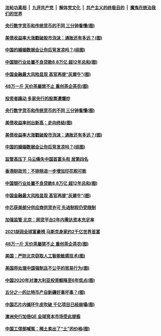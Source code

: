 ####  [法轮功真相](../../../../basic/blob/master/README.md?t=03032201) &nbsp;|&nbsp; [九评共产党](../../../../9ping.md/blob/master/README.md?t=03032201) &nbsp;|&nbsp; [解体党文化](../../../../jtdwh.md/blob/master/README.md?t=03032201)  &nbsp;|&nbsp; [共产主义的终极目的](../../../../gczydzjmd.md/blob/master/README.md?t=03032201) &nbsp;|&nbsp; [魔鬼在统治我们的世界](../../../../mgztzwmdsj.md/blob/master/README.md?t=03032201) 

#### [央行数字货币和传统货币的不同 三分钟看懂(图)](../pages/p5/964337.md?t=03032201) 

#### [美债收益率大涨戳破股市泡沫：通胀还有多远？(图)](../pages/p5/964331.md?t=03032201) 

#### [中国的婚姻数据会让你后背发凉吗？(组图)](../pages/p5/964311.md?t=03032201) 

#### [中国银行业处置不良贷款8.8万亿 超12年总和(图)](../pages/p5/964275.md?t=03032201) 

#### [中国金融最大风险显现 高官再提“灰犀牛”(图)](../pages/p5/964268.md?t=03032201) 

#### [48万一斤 天价茶屡禁不止 重创茶企茶农(图)](../pages/p5/964216.md?t=03032201) 

#### [投资者躁动 多家央行的股票遭爆炒](../pages/p5/964379.md?t=03032201) 

#### [央行数字货币和传统货币的不同 三分钟看懂(图)](../pages/p5/964337.md?t=03032201) 

#### [美债收益率创出新高：走向终结(图)](../pages/p5/964319.md?t=03032201) 

#### [美债收益率大涨戳破股市泡沫：通胀还有多远？(图)](../pages/p5/964331.md?t=03032201) 

#### [中国的婚姻数据会让你后背发凉吗？(组图)](../pages/p5/964311.md?t=03032201) 

#### [监管高压下 马云痛失中国首富头衔 居第四名](../pages/p5/964278.md?t=03032201) 

#### [香港财政司：不排除进一步增加印花税可能](../pages/p5/964276.md?t=03032201) 

#### [中国银行业处置不良贷款8.8万亿 超12年总和(图)](../pages/p5/964275.md?t=03032201) 

#### [中国金融最大风险显现 高官再提“灰犀牛”(图)](../pages/p5/964268.md?t=03032201) 

#### [中芯获美部分供应商供货许可 先进制程仍受限制](../pages/p5/964260.md?t=03032201) 

#### [加强监管 北京：网贷平台2年内需达资本充足率](../pages/p5/964259.md?t=03032201) 

#### [2021胡润全球富豪榜 马斯克身家约2千亿世界首富](../pages/p5/964258.md?t=03032201) 

#### [48万一斤 天价茶屡禁不止 重创茶企茶农(图)](../pages/p5/964216.md?t=03032201) 

#### [美国：严防北京窃取人工智能敏感技术(图)](../pages/p5/964200.md?t=03032201) 

#### [美国将处理中国强制且不公平的贸易行为(图)](../pages/p5/964199.md?t=03032201) 

#### [中国2020年对澳大利亚投资额降至6年低点(图)](../pages/p5/964193.md?t=03032201) 

#### [五分之一的比特币产自新疆好事坏事？(图)](../pages/p5/964191.md?t=03032201) 

#### [中国芯片内循环牛皮吹破 千亿项目已经崩塌(图)](../pages/p5/964176.md?t=03032201) 

#### [澳洲央行加倍QE 全球资本市场受此提振](../pages/p5/964159.md?t=03032201) 

#### [中国工信部喊冤：稀土卖出了“土”的价格(图)](../pages/p5/964151.md?t=03032201) 

